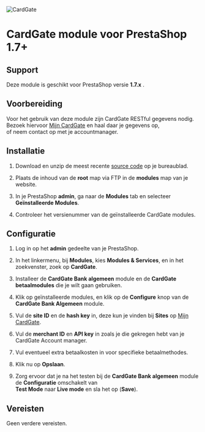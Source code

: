 ![CardGate](https://cdn.curopayments.net/thumb/200/logos/cardgate.png)

# CardGate module voor PrestaShop 1.7+

## Support

Deze module is geschikt voor PrestaShop versie **1.7.x** .

## Voorbereiding

Voor het gebruik van deze module zijn CardGate RESTful gegevens nodig.  
Bezoek hiervoor [Mijn CardGate](https://my.cardgate.com/) en haal daar je gegevens op,  
of neem contact op met je accountmanager.  

## Installatie

1. Download en unzip de meest recente [source code](https://github.com/cardgate/prestashop17/releases/) op je bureaublad.

2. Plaats de inhoud van de **root** map via FTP in de **modules** map van je website.

3. In je PrestaShop **admin**, ga naar de **Modules** tab en selecteer **Geïnstalleerde Modules**.

4. Controleer het versienummer van de geïnstalleerde CardGate modules.

## Configuratie

1. Log in op het <b>admin</b> gedeelte van je PrestaShop.  

2. In het linkermenu, bij **Modules**, kies **Modules & Services**, en in het zoekvenster, zoek op **CardGate**.

3. Installeer de **CardGate Bank algemeen** module en de **CardGate betaalmodules** die je wilt gaan gebruiken.

4. Klik op geïnstalleerde modules, en klik op de **Configure** knop van de **CardGate Bank Algemeen** module.

5. Vul de **site ID** en de **hash key** in, deze kun je vinden bij **Sites** op [Mijn CardGate](https://my.cardgate.com/).

6. Vul de **merchant ID** en **API key** in zoals je die gekregen hebt van je CardGate Account manager.

7. Vul eventueel extra betaalkosten in voor specifieke betaalmethodes.

8. Klik nu op **Opslaan**.

9. Zorg ervoor dat je na het testen bij de **CardGate Bank algemeen** module de **Configuratie** omschakelt van  
   **Test Mode** naar **Live mode** en sla het op (**Save**).

## Vereisten

Geen verdere vereisten.
